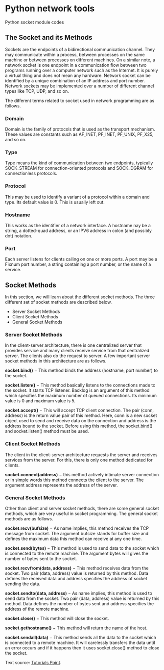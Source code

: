 # Python network tools
Python socket module codes

## The Socket and its Methods
Sockets are the endpoints of a bidirectional communication channel. They may communicate within a process, between processes on the same machine or between processes on different machines. On a similar note, a network socket is one endpoint in a communication flow between two programs running over a computer network such as the Internet. It is purely a virtual thing and does not mean any hardware. Network socket can be identified by a unique combination of an IP address and port number. Network sockets may be implemented over a number of different channel types like TCP, UDP, and so on.

The different terms related to socket used in network programming are as follows.

### Domain
Domain is the family of protocols that is used as the transport mechanism. These values are constants such as AF_INET, PF_INET, PF_UNIX, PF_X25, and so on.

### Type
Type means the kind of communication between two endpoints, typically SOCK_STREAM for connection-oriented protocols and SOCK_DGRAM for connectionless protocols.

### Protocol
This may be used to identify a variant of a protocol within a domain and type. Its default value is 0. This is usually left out.

### Hostname
This works as the identifier of a network interface. A hostname nay be a string, a dotted-quad address, or an IPV6 address in colon (and possibly dot) notation.

### Port
Each server listens for clients calling on one or more ports. A port may be a Fixnum port number, a string containing a port number, or the name of a service.

## Socket Methods
In this section, we will learn about the different socket methods. The three different set of socket methods are described below.

* Server Socket Methods
* Client Socket Methods
* General Socket Methods

### Server Socket Methods
In the client-server architecture, there is one centralized server that provides service and many clients receive service from that centralized server. The clients also do the request to server. A few important server socket methods in this architecture are as follows.

**socket.bind()** − This method binds the address (hostname, port number) to the socket.

**socket.listen()** − This method basically listens to the connections made to the socket. It starts TCP listener. Backlog is an argument of this method which specifies the maximum number of queued connections. Its minimum value is 0 and maximum value is 5.

**socket.accept()** − This will accept TCP client connection. The pair (conn, address) is the return value pair of this method. Here, conn is a new socket object used to send and receive data on the connection and address is the address bound to the socket. Before using this method, the socket.bind() and socket.listen() method must be used.

### Client Socket Methods
The client in the client-server architecture requests the server and receives services from the server. For this, there is only one method dedicated for clients.

**socket.connect(address)** − this method actively intimate server connection or in simple words this method connects the client to the server. The argument address represents the address of the server.

### General Socket Methods
Other than client and server socket methods, there are some general socket methods, which are very useful in socket programming. The general socket methods are as follows.

**socket.recv(bufsize)** − As name implies, this method receives the TCP message from socket. The argument bufsize stands for buffer size and defines the maximum data this method can receive at any one time.

**socket.send(bytes)** − This method is used to send data to the socket which is connected to the remote machine. The argument bytes will gives the number of bytes sent to the socket.

**socket.recvfrom(data, address)** − This method receives data from the socket. Two pair (data, address) value is returned by this method. Data defines the received data and address specifies the address of socket sending the data.

**socket.sendto(data, address)** − As name implies, this method is used to send data from the socket. Two pair (data, address) value is returned by this method. Data defines the number of bytes sent and address specifies the address of the remote machine.

**socket.close()** − This method will close the socket.

**socket.gethostname()** − This method will return the name of the host.

**socket.sendall(data)** − This method sends all the data to the socket which is connected to a remote machine. It will carelessly transfers the data until an error occurs and if it happens then it uses socket.close() method to close the socket.


Text source: [Tutorials Point](https://www.tutorialspoint.com/python_penetration_testing/python_penetration_testing_socket_and_methods.htm).
